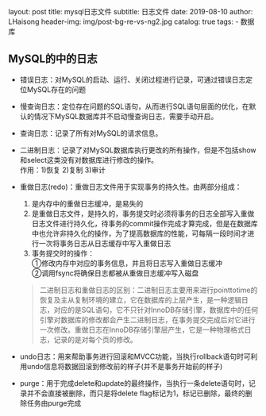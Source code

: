 layout:     post
title:      mysql日志文件
subtitle:   日志文件
date:       2019-08-10
author:     LHaisong
header-img: img/post-bg-re-vs-ng2.jpg
catalog: true
tags:
    - 数据库
## MySQL的中的日志  

- 错误日志：对MySQL的启动、运行、关闭过程进行记录，可通过错误日志定位MySQL存在的问题  

- 慢查询日志：定位存在问题的SQL语句，从而进行SQL语句层面的优化，在默认的情况下MySQL数据库并不启动慢查询日志，需要手动开启。  

- 查询日志：记录了所有对MySQL的请求信息。 

- 二进制日志：记录了对MySQL数据库执行更改的所有操作，但是不包括show和select这类没有对数据库进行修改的操作。  
  作用：1)恢复 2)复制 3)审计    

- 重做日志(redo)：重做日志文件用于实现事务的持久性。由两部分组成：  

  1. 是内存中的重做日志缓冲，是易失的  
  2. 是重做日志文件，是持久的，事务提交时必须将事务的日志全部写入重做日志文件进行持久化，待事务的commit操作完成才算完成，但是在数据库中也允许非持久化的操作，为了提高数据库的性能，可每隔一段时间才进行一次将事务日志从日志缓存中写入重做日志  
  3. 事务提交时的操作：  
     ①修改内存中对应的事务信息，并且将日志写入重做日志缓冲  
     ②调用fsync将确保日志都被从重做日志缓冲写入磁盘  

  > 二进制日志和重做日志的区别：二进制日志主要用来进行pointtotime的恢复及主从复制环境的建立，它在数据库的上层产生，是一种逻辑日志，对应的是SQL语句，它不只针对InnoDB存储引擎，数据库中的任何引擎对数据库的修改都会产生二进制日志，在事务提交完成后对它进行一次修改。重做日志在InnoDB存储引擎层产生，它是一种物理格式日志，记录的是对每个页的修改。  

- undo日志：用来帮助事务进行回滚和MVCC功能，当执行rollback语句时可利用undo信息将数据回滚到修改前的样子(并不是事务开始前的样子) 

- purge：用于完成delete和update的最终操作，当执行一条delete语句时，记录并不会直接被删除，而只是将delete flag标记为1，标记已删除，最终的删除任务由purge完成  
